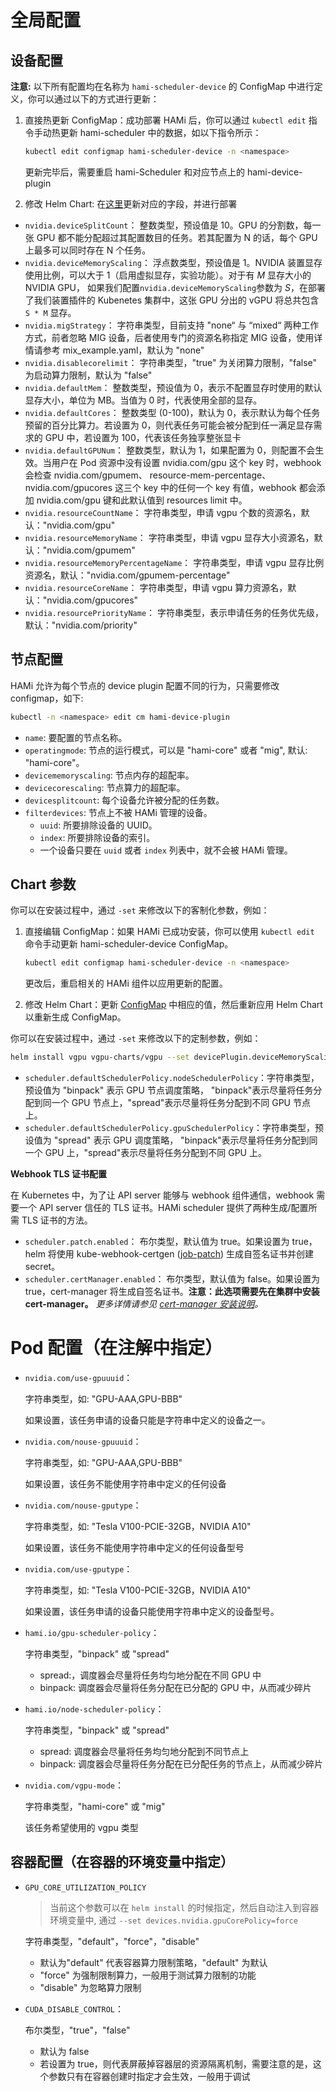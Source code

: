 # 全局配置

## 设备配置

**注意:**
以下所有配置均在名称为 `hami-scheduler-device` 的 ConfigMap 中进行定义，你可以通过以下的方式进行更新：

1. 直接热更新 ConfigMap：成功部署 HAMi 后，你可以通过 `kubectl edit` 指令手动热更新 hami-scheduler 中的数据，如以下指令所示：

   ```bash
   kubectl edit configmap hami-scheduler-device -n <namespace>
   ```

   更新完毕后，需要重启 hami-Scheduler 和对应节点上的 hami-device-plugin

2. 修改 Helm Chart: 在[这里](../charts/hami/templates/scheduler/device-configmap.yaml)更新对应的字段，并进行部署

* `nvidia.deviceSplitCount`：
  整数类型，预设值是 10。GPU 的分割数，每一张 GPU 都不能分配超过其配置数目的任务。若其配置为 N 的话，每个 GPU 上最多可以同时存在 N 个任务。
* `nvidia.deviceMemoryScaling`：
  浮点数类型，预设值是 1。NVIDIA 装置显存使用比例，可以大于 1（启用虚拟显存，实验功能）。对于有 *M* 显存大小的 NVIDIA GPU，
  如果我们配置`nvidia.deviceMemoryScaling`参数为 *S*，在部署了我们装置插件的 Kubenetes 集群中，这张 GPU 分出的 vGPU 将总共包含 `S * M` 显存。
* `nvidia.migStrategy`：
  字符串类型，目前支持 "none“ 与 “mixed“ 两种工作方式，前者忽略 MIG 设备，后者使用专门的资源名称指定 MIG 设备，使用详情请参考 mix_example.yaml，默认为 "none"
* `nvidia.disablecorelimit`：
  字符串类型，"true" 为关闭算力限制，"false" 为启动算力限制，默认为 "false"
* `nvidia.defaultMem`：
  整数类型，预设值为 0，表示不配置显存时使用的默认显存大小，单位为 MB。当值为 0 时，代表使用全部的显存。
* `nvidia.defaultCores`：
  整数类型 (0-100)，默认为 0，表示默认为每个任务预留的百分比算力。若设置为 0，则代表任务可能会被分配到任一满足显存需求的 GPU 中，若设置为 100，代表该任务独享整张显卡
* `nvidia.defaultGPUNum`：
  整数类型，默认为 1，如果配置为 0，则配置不会生效。当用户在 Pod 资源中没有设置 nvidia.com/gpu 这个 key 时，webhook 会检查 nvidia.com/gpumem、
  resource-mem-percentage、nvidia.com/gpucores 这三个 key 中的任何一个 key 有值，webhook 都会添加 nvidia.com/gpu 键和此默认值到 resources limit 中。
* `nvidia.resourceCountName`：
  字符串类型，申请 vgpu 个数的资源名，默认："nvidia.com/gpu"
* `nvidia.resourceMemoryName`：
  字符串类型，申请 vgpu 显存大小资源名，默认："nvidia.com/gpumem"
* `nvidia.resourceMemoryPercentageName`：
  字符串类型，申请 vgpu 显存比例资源名，默认："nvidia.com/gpumem-percentage"
* `nvidia.resourceCoreName`：
  字符串类型，申请 vgpu 算力资源名，默认："nvidia.com/gpucores"
* `nvidia.resourcePriorityName`：
  字符串类型，表示申请任务的任务优先级，默认："nvidia.com/priority"

## 节点配置

HAMi 允许为每个节点的 device plugin 配置不同的行为，只需要修改 configmap，如下:
```sh
kubectl -n <namespace> edit cm hami-device-plugin
```
* `name`: 要配置的节点名称。
* `operatingmode`: 节点的运行模式，可以是 "hami-core" 或者 "mig", 默认: "hami-core"。
* `devicememoryscaling`: 节点内存的超配率。
* `devicecorescaling`: 节点算力的超配率。
* `devicesplitcount`: 每个设备允许被分配的任务数。
* `filterdevices`: 节点上不被 HAMi 管理的设备。
  * `uuid`: 所要排除设备的 UUID。
  * `index`: 所要排除设备的索引。
  * 一个设备只要在 `uuid` 或者 `index` 列表中，就不会被 HAMi 管理。

## Chart 参数

你可以在安装过程中，通过 `-set` 来修改以下的客制化参数，例如：

1. 直接编辑 ConfigMap：如果 HAMi 已成功安装，你可以使用 `kubectl edit` 命令手动更新 hami-scheduler-device ConfigMap。

   ```bash
   kubectl edit configmap hami-scheduler-device -n <namespace>
   ```

   更改后，重启相关的 HAMi 组件以应用更新的配置。

2. 修改 Helm Chart：更新 [ConfigMap](../charts/hami/templates/scheduler/device-configmap.yaml)
   中相应的值，然后重新应用 Helm Chart 以重新生成 ConfigMap。

你可以在安装过程中，通过 `-set` 来修改以下的定制参数，例如：

```bash
helm install vgpu vgpu-charts/vgpu --set devicePlugin.deviceMemoryScaling=5 ...
```

* `scheduler.defaultSchedulerPolicy.nodeSchedulerPolicy`：字符串类型，预设值为 "binpack" 表示 GPU 节点调度策略，
  "binpack"表示尽量将任务分配到同一个 GPU 节点上，"spread"表示尽量将任务分配到不同 GPU 节点上。
* `scheduler.defaultSchedulerPolicy.gpuSchedulerPolicy`：字符串类型，预设值为 "spread" 表示 GPU 调度策略，
  "binpack"表示尽量将任务分配到同一个 GPU 上，"spread"表示尽量将任务分配到不同 GPU 上。

**Webhook TLS 证书配置**

在 Kubernetes 中，为了让 API server 能够与 webhook 组件通信，webhook 需要一个 API server 信任的 TLS 证书。HAMi scheduler 提供了两种生成/配置所需 TLS 证书的方法。

* `scheduler.patch.enabled`：
  布尔类型，默认值为 true。如果设置为 true，helm 将使用 kube-webhook-certgen ([job-patch](../charts/hami/templates/scheduler/job-patch/job-createSecret.yaml)) 生成自签名证书并创建 secret。
* `scheduler.certManager.enabled`：
  布尔类型，默认值为 false。如果设置为 true，cert-manager 将生成自签名证书。**注意：此选项需要先在集群中安装 cert-manager。** _更多详情请参见 [cert-manager 安装说明](https://cert-manager.io/docs/installation/kubernetes/)。_

# Pod 配置（在注解中指定）

* `nvidia.com/use-gpuuuid`：

  字符串类型，如: "GPU-AAA,GPU-BBB"

  如果设置，该任务申请的设备只能是字符串中定义的设备之一。

* `nvidia.com/nouse-gpuuuid`：

  字符串类型，如: "GPU-AAA,GPU-BBB"

  如果设置，该任务不能使用字符串中定义的任何设备

* `nvidia.com/nouse-gputype`：

  字符串类型，如: "Tesla V100-PCIE-32GB，NVIDIA A10"

  如果设置，该任务不能使用字符串中定义的任何设备型号

* `nvidia.com/use-gputype`：

  字符串类型，如: "Tesla V100-PCIE-32GB，NVIDIA A10"

  如果设置，该任务申请的设备只能使用字符串中定义的设备型号。

* `hami.io/gpu-scheduler-policy`：

  字符串类型，"binpack" 或 "spread"

  - spread:，调度器会尽量将任务均匀地分配在不同 GPU 中
  - binpack: 调度器会尽量将任务分配在已分配的 GPU 中，从而减少碎片

* `hami.io/node-scheduler-policy`：

  字符串类型，"binpack" 或 "spread"

  - spread: 调度器会尽量将任务均匀地分配到不同节点上
  - binpack: 调度器会尽量将任务分配在已分配任务的节点上，从而减少碎片

* `nvidia.com/vgpu-mode`：

  字符串类型，"hami-core" 或 "mig"

  该任务希望使用的 vgpu 类型

## 容器配置（在容器的环境变量中指定）

* `GPU_CORE_UTILIZATION_POLICY` 
  > 当前这个参数可以在 `helm install` 的时候指定，然后自动注入到容器环境变量中, 通过 `--set devices.nvidia.gpuCorePolicy=force`

  字符串类型，"default"，"force"，"disable"

  - 默认为"default" 代表容器算力限制策略，"default" 为默认
  - "force" 为强制限制算力，一般用于测试算力限制的功能
  - "disable" 为忽略算力限制

* `CUDA_DISABLE_CONTROL`：

  布尔类型，"true"，"false"

  - 默认为 false
  - 若设置为 true，则代表屏蔽掉容器层的资源隔离机制，需要注意的是，这个参数只有在容器创建时指定才会生效，一般用于调试
